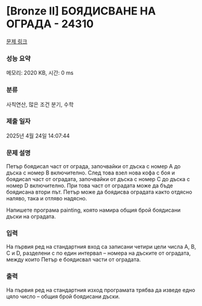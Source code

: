 # [Bronze II] БОЯДИСВАНЕ НА ОГРАДА - 24310 

[문제 링크](https://www.acmicpc.net/problem/24310) 

### 성능 요약

메모리: 2020 KB, 시간: 0 ms

### 분류

사칙연산, 많은 조건 분기, 수학

### 제출 일자

2025년 4월 24일 14:07:44

### 문제 설명

<p>Петър боядисал част от ограда, започвайки от дъска с номер A до дъска с номер B включително. След това взел нова кофа с боя и боядисал част от оградата, започвайки от дъска с номер C до дъска с номер D включително. При това част от оградата може да бъде боядисана втори път. Петър може да боядисва оградата както отдясно наляво, така и отляво надясно.</p>

<p>Напишете програма painting, която намира общия брой боядисани дъски на оградата.</p>

### 입력 

 <p>На първия ред на стандартния вход са записани четири цели числа A, B, C и D, разделени с по един интервал – номера на дъските от оградата, между които Петър е боядисвал части от оградата.</p>

### 출력 

 <p>На първия ред на стандартния изход програмата трябва да изведе едно цяло число – общия брой боядисани дъски.</p>

